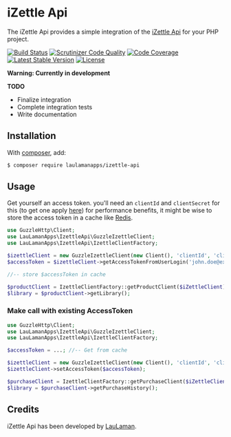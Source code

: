 iZettle Api
===============
The iZettle Api provides a simple integration of the [iZettle Api][izettleapi] for your PHP project.

[![Build Status](https://travis-ci.org/LauLamanApps/iZettleApi.svg?branch=master)](https://travis-ci.org/LauLamanApps/iZettleApi)
[![Scrutinizer Code Quality](https://scrutinizer-ci.com/g/LauLamanApps/iZettleApi/badges/quality-score.png?b=master)](https://scrutinizer-ci.com/g/LauLamanApps/iZettleApi/?branch=master)
[![Code Coverage](https://scrutinizer-ci.com/g/LauLamanApps/iZettleApi/badges/coverage.png?b=master)](https://scrutinizer-ci.com/g/LauLamanApps/iZettleApi/?branch=master)
[![Latest Stable Version](https://poser.pugx.org/laulamanapps/Izettle-api/v/stable)](https://packagist.org/packages/laulamanapps/izettle-api)
[![License](https://poser.pugx.org/laulamanapps/Izettle-api/license)](https://packagist.org/packages/laulamanapps/izettle-api)

**Warning: Currently in development**

**TODO**
- Finalize integration
- Complete integration tests
- Write documentation


Installation
------------
With [composer](http://packagist.org), add:

```bash
$ composer require laulamanapps/izettle-api
```

Usage
-----

Get yourself an access token. you'll need an `clientId` and `clientSecret` for this (to get one apply [here](https://www.izettle.com/api-access/))
for performance benefits, it might be wise to store the access token in a cache like [Redis](https://redis.io/).
```php
use GuzzleHttp\Client;
use LauLamanApps\IzettleApi\GuzzleIzettleClient;
use LauLamanApps\IzettleApi\IzettleClientFactory;

$izettleClient = new GuzzleIzettleClient(new Client(), 'clientId', 'clientSecret');
$accessToken = $izettleClient->getAccessTokenFromUserLogin('john.doe@example.com', 'password');

//-- store $accessToken in cache

$productClient = IzettleClientFactory::getProductClient($iZettleClient);
$library = $productClient->getLibrary();
```

### Make call with existing AccessToken

```php
use GuzzleHttp\Client;
use LauLamanApps\IzettleApi\GuzzleIzettleClient;
use LauLamanApps\IzettleApi\IzettleClientFactory;

$accessToken = ...; //-- Get from cache

$izettleClient = new GuzzleIzettleClient(new Client(), 'clientId', 'clientSecret');
$izettleClient->setAccessToken($accessToken);

$purchaseClient = IzettleClientFactory::getPurchaseClient($iZettleClient);
$library = $purchaseClient->getPurchaseHistory();
```


Credits
-------

iZettle Api has been developed by [LauLaman][LauLaman].

[izettleapi]: https://github.com/iZettle/api-documentation
[LauLaman]: https://github.com/LauLaman

